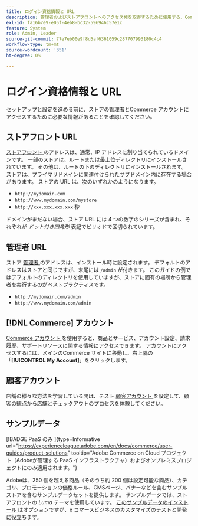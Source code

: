 ```yaml
---
title: ログイン資格情報と URL
description: 管理者およびストアフロントへのアクセス権を取得するために使用する、Commerceの URL とアカウント資格情報について説明します。
exl-id: fa16b7e9-e05f-4eb8-bc32-596946c57e1c
feature: System
role: Admin, Leader
source-git-commit: 77e7eb00e9f8d5af6361059c287707993180c4c4
workflow-type: tm+mt
source-wordcount: '351'
ht-degree: 0%

---
```


# ログイン資格情報と URL

セットアップと設定を進める前に、ストアの管理者とCommerce アカウントにアクセスするために必要な情報があることを確認してください。

## ストアフロント URL

[ ストアフロント ](storefront.md) のアドレスは、通常、IP アドレスに割り当てられているドメインです。 一部のストアは、ルートまたは最上位ディレクトリにインストールされています。 その他は、ルートの下のディレクトリにインストールされます。 ストアは、プライマリドメインに関連付けられたサブドメイン内に存在する場合があります。 ストアの URL は、次のいずれかのようになります。

- `http://mydomain.com`
- `http://www.mydomain.com/mystore`
- `http://xxx.xxx.xxx.xxx` 秒

ドメインがまだない場合、ストア URL には 4 つの数字のシリーズが含まれ、それぞれが _ドット付き四角形_ 表記でピリオドで区切られています。

## 管理者 URL

ストア [ 管理者 ](admin.md) のアドレスは、インストール時に設定されます。 デフォルトのアドレスはストアと同じですが、末尾には `/admin` が付きます。 このガイドの例ではデフォルトのディレクトリを使用していますが、ストアに固有の場所から管理者を実行するのがベストプラクティスです。

- `http://mydomain.com/admin`
- `http://www.mydomain.com/admin`

## [!DNL Commerce] アカウント

[Commerce アカウント ](commerce-account-create.md) を使用すると、商品とサービス、アカウント設定、請求履歴、サポートリソースに関する情報にアクセスできます。 アカウントにアクセスするには、メインのCommerce サイトに移動し、右上隅の「**[!UICONTROL My Account]**」をクリックします。

## 顧客アカウント

店舗の様々な方法を学習している間は、テスト [ 顧客アカウント ](../customers/account-dashboard.md) を設定して、顧客の観点から店舗とチェックアウトのプロセスを体験してください。

## サンプルデータ

[!BADGE PaaS のみ ]{type=Informative url="https://experienceleague.adobe.com/en/docs/commerce/user-guides/product-solutions" tooltip="Adobe Commerce on Cloud プロジェクト（Adobeが管理する PaaS インフラストラクチャ）およびオンプレミスプロジェクトにのみ適用されます。"}

Adobeは、250 個を超える商品（そのうち約 200 個は設定可能な商品）、カテゴリ、プロモーションの価格ルール、CMSページ、バナーなどを含むサンプルストアを含むサンプルデータセットを提供します。 サンプルデータでは、ストアフロントの _Luma_ テーマを使用しています。 [ このサンプルデータのインストール ](https://experienceleague.adobe.com/docs/commerce-operations/installation-guide/next-steps/sample-data/overview.html) はオプションですが、e コマースビジネスのカスタマイズのテストと開発に役立ちます。
